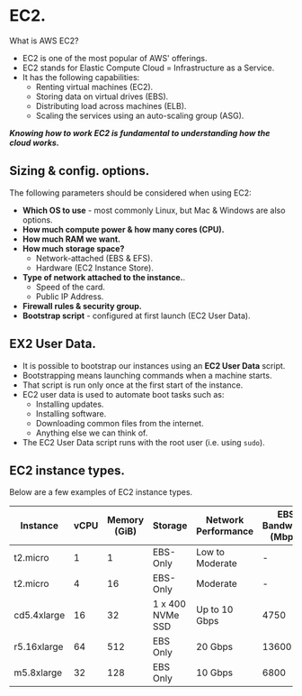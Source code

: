 # **EC2.**

What is AWS EC2?

* EC2 is one of the most popular of AWS' offerings.
* EC2 stands for Elastic Compute Cloud = Infrastructure as a Service.
* It has the following capabilities:
    * Renting virtual machines (EC2).
    * Storing data on virtual drives (EBS).
    * Distributing load across machines (ELB).
    * Scaling the services using an auto-scaling group (ASG).

***Knowing how to work EC2 is fundamental to understanding how the cloud works.***

## **Sizing & config. options.**

The following parameters should be considered when using EC2:

* **Which OS to use** - most commonly Linux, but Mac & Windows are also options.
* **How much compute power & how many cores (CPU).**
* **How much RAM we want.**
* **How much storage space?**
    * Network-attached (EBS & EFS).
    * Hardware (EC2 Instance Store).
* **Type of network attached to the instance.**.
    * Speed of the card.
    * Public IP Address.
* **Firewall rules & security group.**
* **Bootstrap script** - configured at first launch (EC2 User Data).

## **EX2 User Data.**

* It is possible to bootstrap our instances using an **EC2 User Data** script.
* Bootstrapping means launching commands when a machine starts.
* That script is run only once at the first start of the instance.
* EC2 user data is used to automate boot tasks such as:
    * Installing updates.
    * Installing software.
    * Downloading common files from the internet.
    * Anything else we can think of.
* The EC2 User Data script runs with the root user (i.e. using ```sudo```).

## **EC2 instance types.**

Below are a few examples of EC2 instance types.

|  Instance | vCPU | Memory (GiB) | Storage | Network Performance | EBS Bandwidth (Mbps) |
|---|---|---|---|---|---|
| t2.micro | 1 | 1 | EBS-Only | Low to Moderate | - |
| t2.micro | 4 | 16 | EBS-Only | Moderate | - |
| cd5.4xlarge | 16 | 32 | 1 x 400 NVMe SSD | Up to 10 Gbps | 4750 |
| r5.16xlarge | 64 | 512 | EBS Only | 20 Gbps | 13600 |
| m5.8xlarge | 32 | 128 | EBS Only | 10 Gbps | 6800 |
